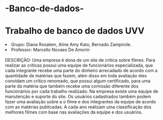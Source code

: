 # -Banco-de-dados-
<h1>Trabalho de banco de dados UVV </h1>
<li> Grupo: Diana Rosalem, Aline Amy Kato, Bernado Zampirole.</li>
<li>Professor: Marcello Novaes De Amorin </li>
<br>DESCRIÇÃO:
Uma empresa é dona de um site de crítica sobre filmes. Para realizar as críticas possui uma equipe de funcionários especializada, que cada integrante recebe uma parte do dinheiro arrecadado de acordo com a quantidade de matérias que fazem, além disso em toda avaliação eles convidam um crítico renomado, que possui algum certificado, para uma parte da matéria que também recebe uma comissão diferente dos funcionários  por cada trabalho realizado. Na empresa existe uma equipe de manutenção e suporte do site. Os usuários cadastrados também podem fazer uma avaliação sobre a o filme e dos integrantes da equipe de acordo com as matérias publicadas. A cada ano realizam uma classificação dos melhores filmes com base nas avaliações da equipe e dos usuários.
